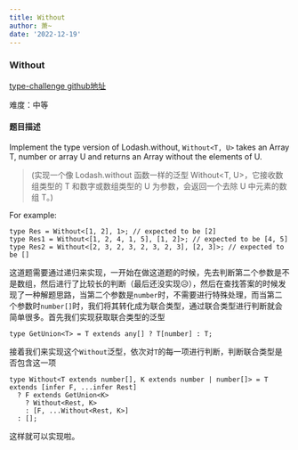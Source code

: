 ```yaml
---
title: Without
author: 萧~
date: '2022-12-19'
---
```


### Without

[type-challenge github地址](https://github.com/type-challenges/type-challenges/blob/main/questions/05117-medium-without/README.zh-CN.md)

难度：中等

#### 题目描述

Implement the type version of Lodash.without, ```Without<T, U>``` takes an Array T, number or array U and returns an Array without the elements of U.

>(实现一个像 Lodash.without 函数一样的泛型 Without<T, U>，它接收数组类型的 T 和数字或数组类型的 U 为参数，会返回一个去除 U 中元素的数组 T。)

For example:

```
type Res = Without<[1, 2], 1>; // expected to be [2]
type Res1 = Without<[1, 2, 4, 1, 5], [1, 2]>; // expected to be [4, 5]
type Res2 = Without<[2, 3, 2, 3, 2, 3, 2, 3], [2, 3]>; // expected to be []
```

这道题需要通过递归来实现，一开始在做这道题的时候，先去判断第二个参数是不是数组，然后进行了比较长的判断（最后还没实现😥），然后在查找答案的时候发现了一种解题思路，当第二个参数是```number```时，不需要进行特殊处理，而当第二个参数时```number[]```时，我们将其转化成为联合类型，通过联合类型进行判断就会简单很多。首先我们实现获取联合类型的泛型

```
type GetUnion<T> = T extends any[] ? T[number] : T;
```

接着我们来实现这个```Without```泛型，依次对```T```的每一项进行判断，判断联合类型是否包含这一项

```
type Without<T extends number[], K extends number | number[]> = T extends [infer F, ...infer Rest]
  ? F extends GetUnion<K>
    ? Without<Rest, K>
    : [F, ...Without<Rest, K>]
  : [];
```

这样就可以实现啦。
